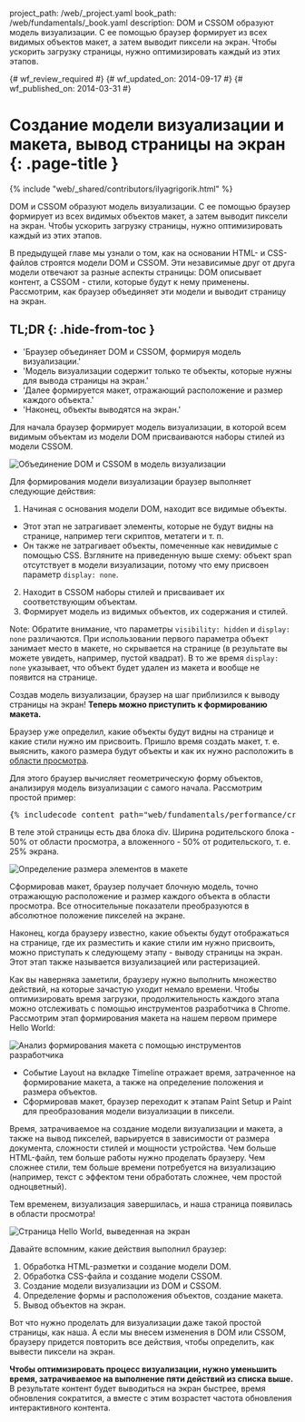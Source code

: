 project_path: /web/_project.yaml
book_path: /web/fundamentals/_book.yaml
description: DOM и CSSOM образуют модель визуализации. С ее помощью браузер формирует из всех видимых объектов макет, а затем выводит пиксели на экран. Чтобы ускорить загрузку страницы, нужно оптимизировать каждый из этих этапов.

{# wf_review_required #}
{# wf_updated_on: 2014-09-17 #}
{# wf_published_on: 2014-03-31 #}

# Создание модели визуализации и макета, вывод страницы на экран {: .page-title }

{% include "web/_shared/contributors/ilyagrigorik.html" %}


DOM и CSSOM образуют модель визуализации. С ее помощью браузер формирует из всех видимых объектов макет, а затем выводит пиксели на экран. Чтобы ускорить загрузку страницы, нужно оптимизировать каждый из этих этапов.


В предыдущей главе мы узнали о том, как на основании HTML- и CSS-файлов строятся модели DOM и CSSOM. Эти независимые друг от друга модели отвечают за разные аспекты страницы: DOM описывает контент, а CSSOM - стили, которые будут к нему применены. Рассмотрим, как браузер объединяет эти модели и выводит страницу на экран.

## TL;DR {: .hide-from-toc }
- 'Браузер объединяет DOM и CSSOM, формируя модель визуализации.'
- 'Модель визуализации содержит только те объекты, которые нужны для вывода страницы на экран.'
- 'Далее формируется макет, отражающий расположение и размер каждого объекта.'
- 'Наконец, объекты выводятся на экран.'


Для начала браузер формирует модель визуализации, в которой всем видимым объектам из модели DOM присваиваются наборы стилей из модели CSSOM.

<img src="images/render-tree-construction.png" alt="Объединение DOM и CSSOM в модель визуализации" class="center">

Для формирования модели визуализации браузер выполняет следующие действия:

1. Начиная с основания модели DOM, находит все видимые объекты.
  * Этот этап не затрагивает элементы, которые не будут видны на странице, например теги скриптов, метатеги и т. п.
  * Он также не затрагивает объекты, помеченные как невидимые с помощью CSS. Взгляните на приведенную выше схему: объект span отсутствует в модели визуализации, потому что ему присвоен параметр `display: none`.
2. Находит в CSSOM наборы стилей и присваивает их соответствующим объектам.
3. Формирует модель из видимых объектов, их содержания и стилей.

<!-- TODO: Verify note type! -->
Note: Обратите внимание, что параметры `visibility: hidden` и `display: none` различаются. При использовании первого параметра объект занимает место в макете, но скрывается на странице (в результате вы можете увидеть, например, пустой квадрат). В то же время `display: none` указывает, что объект будет удален из макета и вообще не появится на странице.

Создав модель визуализации, браузер на шаг приблизился к выводу страницы на экран! **Теперь можно приступить к формированию макета.**

Браузер уже определил, какие объекты будут видны на странице и какие стили нужно им присвоить. Пришло время создать макет, т. е. выяснить, какого размера будут объекты и как их нужно расположить в [области просмотра]({{site.fundamentals}}/layouts/rwd-fundamentals/set-the-viewport.html).

Для этого браузер вычисляет геометрическую форму объектов, анализируя модель визуализации с самого начала. Рассмотрим простой пример:

<pre class="prettyprint">
{% includecode content_path="web/fundamentals/performance/critical-rendering-path/_code/nested.html" region_tag="full" %}
</pre>

В теле этой страницы есть два блока div. Ширина родительского блока - 50% от области просмотра, а вложенного - 50% от родительского, т. е. 25% экрана.

<img src="images/layout-viewport.png" alt="Определение размера элементов в макете" class="center">

Сформировав макет, браузер получает блочную модель, точно отражающую расположение и размер каждого объекта в области просмотра. Все относительные показатели преобразуются в абсолютное положение пикселей на экране.

Наконец, когда браузеру известно, какие объекты будут отображаться на странице, где их разместить и какие стили им нужно присвоить, можно приступать к следующему этапу - выводу страницы на экран. Этот этап также называется визуализацией или растеризацией.

Как вы наверняка заметили, браузеру нужно выполнить множество действий, на которые зачастую уходит немало времени. Чтобы оптимизировать время загрузки, продолжительность каждого этапа можно отслеживать с помощью инструментов разработчика в Chrome. Рассмотрим этап формирования макета на нашем первом примере Hello World:

<img src="images/layout-timeline.png" alt="Анализ формирования макета с помощью инструментов разработчика" class="center">

* Событие Layout на вкладке Timeline отражает время, затраченное на формирование макета, а также на определение положения и размера объектов.
* Сформировав макет, браузер переходит к этапам Paint Setup и Paint для преобразования модели визуализации в пиксели.

Время, затрачиваемое на создание модели визуализации и макета, а также на вывод пикселей, варьируется в зависимости от размера документа, сложности стилей и мощности устройства. Чем больше HTML-файл, тем больше работы нужно проделать браузеру. Чем сложнее стили, тем больше времени потребуется на визуализацию (например, текст с эффектом тени обработать сложнее, чем простой одноцветный).

Тем временем, визуализация завершилась, и наша страница появилась в области просмотра!

<img src="images/device-dom-small.png" alt="Страница Hello World, выведенная на экран" class="center">

Давайте вспомним, какие действия выполнил браузер:

1. Обработка HTML-разметки и создание модели DOM.
2. Обработка CSS-файла и создание модели CSSOM.
3. Создание модели визуализации из DOM и CSSOM.
4. Определение формы и расположения объектов, создание макета.
5. Вывод объектов на экран.

Вот что нужно проделать для визуализации даже такой простой страницы, как наша. А если мы внесем изменения в DOM или CSSOM, браузеру придется повторить все действия, чтобы определить, как вывести пиксели на экран.

**Чтобы оптимизировать процесс визуализации, нужно уменьшить время, затрачиваемое на выполнение пяти действий из списка выше.** В результате контент будет выводиться на экран быстрее, время обновления сократится, а вместе с этим возрастет частота обновления интерактивного контента.



